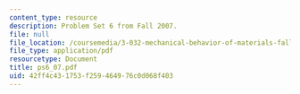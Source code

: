 ```yaml
---
content_type: resource
description: Problem Set 6 from Fall 2007.
file: null
file_location: /coursemedia/3-032-mechanical-behavior-of-materials-fall-2007/42ff4c431753f259464976c0d068f403_ps6_07.pdf
file_type: application/pdf
resourcetype: Document
title: ps6_07.pdf
uid: 42ff4c43-1753-f259-4649-76c0d068f403
---
```

